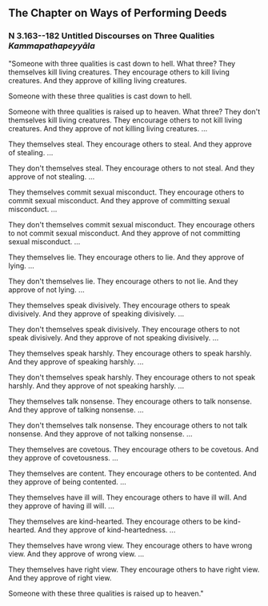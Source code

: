 ## The Chapter on Ways of Performing Deeds

### N 3.163--182 Untitled Discourses on Three Qualities  *Kammapathapeyyāla*

"Someone with three qualities is cast down to hell. What three? They
themselves kill living creatures. They encourage others to kill living
creatures. And they approve of killing living creatures.

Someone with these three qualities is cast down to hell.

Someone with three qualities is raised up to heaven. What three? They
don't themselves kill living creatures. They encourage others to not
kill living creatures. And they approve of not killing living creatures.
...

They themselves steal. They encourage others to steal. And they approve
of stealing. ...

They don't themselves steal. They encourage others to not steal. And
they approve of not stealing. ...

They themselves commit sexual misconduct. They encourage others to
commit sexual misconduct. And they approve of committing sexual
misconduct. ...

They don't themselves commit sexual misconduct. They encourage others to
not commit sexual misconduct. And they approve of not committing sexual
misconduct. ...

They themselves lie. They encourage others to lie. And they approve of
lying. ...

They don't themselves lie. They encourage others to not lie. And they
approve of not lying. ...

They themselves speak divisively. They encourage others to speak
divisively. And they approve of speaking divisively. ...

They don't themselves speak divisively. They encourage others to not
speak divisively. And they approve of not speaking divisively. ...

They themselves speak harshly. They encourage others to speak harshly.
And they approve of speaking harshly. ...

They don't themselves speak harshly. They encourage others to not speak
harshly. And they approve of not speaking harshly. ...

They themselves talk nonsense. They encourage others to talk nonsense.
And they approve of talking nonsense. ...

They don't themselves talk nonsense. They encourage others to not talk
nonsense. And they approve of not talking nonsense. ...

They themselves are covetous. They encourage others to be covetous. And
they approve of covetousness. ...

They themselves are content. They encourage others to be contented. And
they approve of being contented. ...

They themselves have ill will. They encourage others to have ill will.
And they approve of having ill will. ...

They themselves are kind-hearted. They encourage others to be
kind-hearted. And they approve of kind-heartedness. ...

They themselves have wrong view. They encourage others to have wrong
view. And they approve of wrong view. ...

They themselves have right view. They encourage others to have right
view. And they approve of right view.

Someone with these three qualities is raised up to heaven."

